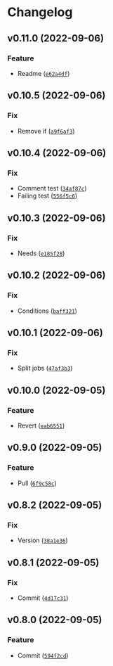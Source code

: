 # Changelog

<!--next-version-placeholder-->

## v0.11.0 (2022-09-06)
### Feature
* Readme ([`e62a4df`](https://github.com/matthewtrotter/assetuniverse/commit/e62a4df425b8898bf3ca140bbf24eb239aaceefb))

## v0.10.5 (2022-09-06)
### Fix
* Remove if ([`a9f6af3`](https://github.com/matthewtrotter/assetuniverse/commit/a9f6af3e5ea007731ff2d0aef0d290a74c6ea0ff))

## v0.10.4 (2022-09-06)
### Fix
* Comment test ([`34af87c`](https://github.com/matthewtrotter/assetuniverse/commit/34af87c9595108eaba6ea6760e32325507f8293c))
* Failing test ([`556f5c6`](https://github.com/matthewtrotter/assetuniverse/commit/556f5c6112b344aef690e2de77c741bf32cf67d8))

## v0.10.3 (2022-09-06)
### Fix
* Needs ([`e185f28`](https://github.com/matthewtrotter/assetuniverse/commit/e185f2890b2d240bdc6e834a29eedcba73a5cacd))

## v0.10.2 (2022-09-06)
### Fix
* Conditions ([`baff321`](https://github.com/matthewtrotter/assetuniverse/commit/baff3215527490bb8ec44adbe6a5248b3f36565b))

## v0.10.1 (2022-09-06)
### Fix
* Split jobs ([`47af3b3`](https://github.com/matthewtrotter/assetuniverse/commit/47af3b3c0481360e9d68d640a410118de728de45))

## v0.10.0 (2022-09-05)
### Feature
* Revert ([`eab6551`](https://github.com/matthewtrotter/assetuniverse/commit/eab655187b1645970d6bc750b369e3b29f36dedf))

## v0.9.0 (2022-09-05)
### Feature
* Pull ([`6f9c58c`](https://github.com/matthewtrotter/assetuniverse/commit/6f9c58c1414d01a2277b2784f94e1f52d5d5716e))

## v0.8.2 (2022-09-05)
### Fix
* Version ([`38a1e36`](https://github.com/matthewtrotter/assetuniverse/commit/38a1e369a9d7969d3120c8a340230b7aeec3edb4))

## v0.8.1 (2022-09-05)
### Fix
* Commit ([`4d17c31`](https://github.com/matthewtrotter/assetuniverse/commit/4d17c319432acf6785debb637122f8a324349490))

## v0.8.0 (2022-09-05)
### Feature
* Commit ([`594f2cd`](https://github.com/matthewtrotter/assetuniverse/commit/594f2cd45592d9a245f3e0bfadb99b21db214c09))
